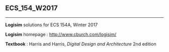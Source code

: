## ECS_154_W2017
----

**Logisim** solutions for ECS 154A, Winter 2017

**Logisim** homepage : http://www.cburch.com/logisim/

**Textbook** : Harris and Harris, *Digital Design and Architecture* 2nd edition


